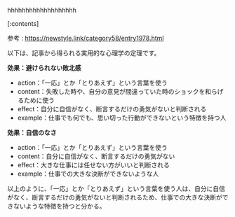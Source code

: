 

hhhhhhhhhhhhhhhhhhh
    
[:contents]

参考 : https://newstyle.link/category58/entry1978.html

以下は、記事から得られる実用的な心理学の定理です。

**効果：避けられない敗北感**
- action：「一応」とか「とりあえず」という言葉を使う
- content：失敗した時や、自分の意見が間違っていた時のショックを和らげるために使う
- effect：自分に自信がなく、断言するだけの勇気がないと判断される
- example：仕事でも何でも、思い切った行動ができないという特徴を持つ人

**効果：自信のなさ**
- action：「一応」とか「とりあえず」という言葉を使う
- content：自分に自信がなく、断言するだけの勇気がない
- effect：大きな仕事には任せない方がいいと判断される
- example：仕事での大きな決断ができないような人

以上のように、「一応」とか「とりあえず」という言葉を使う人は、自分に自信がなく、断言するだけの勇気がないと判断されるため、仕事での大きな決断ができないような特徴を持つと分かる。

    